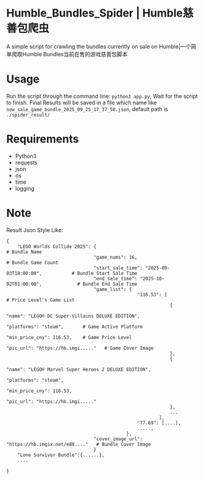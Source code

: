 # Humble_Bundles_Spider | Humble慈善包爬虫
A simple script for crawling the bundles currently on sale on Humble|一个简单爬取Humble Bundles当前在售的游戏慈善包脚本

# Usage  
Run the script through the command line:  `python3 app.py`, Wait for the script to finish. Final Results will be saved in a file which name like `now_sale_game_bundle_2025_09_25_17_37_50.json`, default path is `./spider_result/`

# Requirements  
- Python3
- requests
- json
- os
- time
- logging

# Note  
Result Json Style Like:
```
{
    "LEGO Worlds Collide 2025": {                                                   # Bundle Name
                                "game_nums": 16,                                    # Bundle Game Count
                                "start_sale_time": "2025-09-03T18:00:00",           # Bundle Start Sale Time
                                "end_sale_time": "2025-10-02T01:00:00",             # Bundle End Sale Time
                                "game_list": {
                                                "116.53": [                         # Price Level's Game List
                                                            {
                                                                "name": "LEGO® DC Super-Villains DELUXE EDITION",   
                                                                "platforms": "steam",       # Game Active Platform
                                                                "min_price_cny": 116.53,    # Game Price Level
                                                                "pic_url": "https://hb.imgi....."   # Game Cover Image
                                                            },
                                                            {
                                                                "name": "LEGO® Marvel Super Heroes 2 DELUXE EDITION",
                                                                "platforms": "steam",
                                                                "min_price_cny": 116.53,
                                                                "pic_url": "https://hb.imgi....."
                                                            },
                                                            ...
                                                        ],
                                                "77.69": [....],
                                                .....,
                                            },
                                "cover_image_url": "https://hb.imgix.net/e88...."   # Bundle Cover Image
                                }
    "Lone Survivor Bundle":{......},
    ....

}
```
